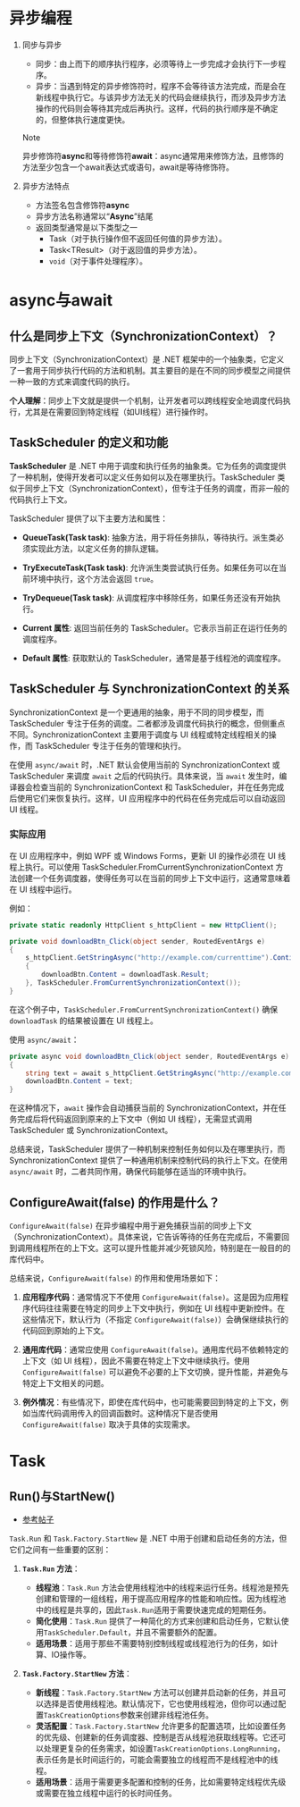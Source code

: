    # 异步编程

   1. 同步与异步

      - 同步：由上而下的顺序执行程序，必须等待上一步完成才会执行下一步程序。
      - 异步：当遇到特定的异步修饰符时，程序不会等待该方法完成，而是会在新线程中执行它。与该异步方法无关的代码会继续执行，而涉及异步方法操作的代码则会等待其完成后再执行。这样，代码的执行顺序是不确定的，但整体执行速度更快。

      > [!NOTE]
      >
      > 异步修饰符**async**和等待修饰符**await**：async通常用来修饰方法，且修饰的方法至少包含一个await表达式或语句，await是等待修饰符。

   2. 异步方法特点

      - 方法签名包含修饰符**async**
      - 异步方法名称通常以“**Async**”结尾
      - 返回类型通常是以下类型之一
        - Task（对于执行操作但不返回任何值的异步方法）。
        - Task\<TResult\>（对于返回值的异步方法）。
        - `void`（对于事件处理程序）。

# async与await

## 什么是同步上下文（SynchronizationContext）？

同步上下文（SynchronizationContext）是 .NET 框架中的一个抽象类，它定义了一套用于同步执行代码的方法和机制。其主要目的是在不同的同步模型之间提供一种一致的方式来调度代码的执行。

**个人理解**：同步上下文就是提供一个机制，让开发者可以跨线程安全地调度代码执行，尤其是在需要回到特定线程（如UI线程）进行操作时。



## TaskScheduler 的定义和功能

**TaskScheduler** 是 .NET 中用于调度和执行任务的抽象类。它为任务的调度提供了一种机制，使得开发者可以定义任务如何以及在哪里执行。TaskScheduler 类似于同步上下文（SynchronizationContext），但专注于任务的调度，而非一般的代码执行上下文。

TaskScheduler 提供了以下主要方法和属性：

- **QueueTask(Task task)**: 抽象方法，用于将任务排队，等待执行。派生类必须实现此方法，以定义任务的排队逻辑。

- **TryExecuteTask(Task task)**: 允许派生类尝试执行任务。如果任务可以在当前环境中执行，这个方法会返回 `true`。

- **TryDequeue(Task task)**: 从调度程序中移除任务，如果任务还没有开始执行。

- **Current 属性**: 返回当前任务的 TaskScheduler。它表示当前正在运行任务的调度程序。

- **Default 属性**: 获取默认的 TaskScheduler，通常是基于线程池的调度程序。



## TaskScheduler 与 SynchronizationContext 的关系

SynchronizationContext 是一个更通用的抽象，用于不同的同步模型，而 TaskScheduler 专注于任务的调度。二者都涉及调度代码执行的概念，但侧重点不同。SynchronizationContext 主要用于调度与 UI 线程或特定线程相关的操作，而 TaskScheduler 专注于任务的管理和执行。

在使用 `async/await` 时，.NET 默认会使用当前的 SynchronizationContext 或 TaskScheduler 来调度 `await` 之后的代码执行。具体来说，当 `await` 发生时，编译器会检查当前的 SynchronizationContext 和 TaskScheduler，并在任务完成后使用它们来恢复执行。这样，UI 应用程序中的代码在任务完成后可以自动返回 UI 线程。

### 实际应用

在 UI 应用程序中，例如 WPF 或 Windows Forms，更新 UI 的操作必须在 UI 线程上执行。可以使用 TaskScheduler.FromCurrentSynchronizationContext 方法创建一个任务调度器，使得任务可以在当前的同步上下文中运行，这通常意味着在 UI 线程中运行。

例如：

```csharp
private static readonly HttpClient s_httpClient = new HttpClient();

private void downloadBtn_Click(object sender, RoutedEventArgs e)
{
    s_httpClient.GetStringAsync("http://example.com/currenttime").ContinueWith(downloadTask =>
    {
        downloadBtn.Content = downloadTask.Result;
    }, TaskScheduler.FromCurrentSynchronizationContext());
}
```

在这个例子中，`TaskScheduler.FromCurrentSynchronizationContext()` 确保 `downloadTask` 的结果被设置在 UI 线程上。

使用 `async/await`：

```csharp
private async void downloadBtn_Click(object sender, RoutedEventArgs e)
{
    string text = await s_httpClient.GetStringAsync("http://example.com/currenttime");
    downloadBtn.Content = text;
}
```

在这种情况下，`await` 操作会自动捕获当前的 SynchronizationContext，并在任务完成后将代码返回到原来的上下文中（例如 UI 线程），无需显式调用 TaskScheduler 或 SynchronizationContext。

总结来说，TaskScheduler 提供了一种机制来控制任务如何以及在哪里执行，而 SynchronizationContext 提供了一种通用机制来控制代码的执行上下文。在使用 `async/await` 时，二者共同作用，确保代码能够在适当的环境中执行。

## ConfigureAwait(false) 的作用是什么？

`ConfigureAwait(false)` 在异步编程中用于避免捕获当前的同步上下文（SynchronizationContext）。具体来说，它告诉等待的任务在完成后，不需要回到调用线程所在的上下文。这可以提升性能并减少死锁风险，特别是在一般目的的库代码中。

总结来说，`ConfigureAwait(false)` 的作用和使用场景如下：

1. **应用程序代码**：通常情况下不使用 `ConfigureAwait(false)`。这是因为应用程序代码往往需要在特定的同步上下文中执行，例如在 UI 线程中更新控件。在这些情况下，默认行为（不指定 `ConfigureAwait(false)`）会确保继续执行的代码回到原始的上下文。

2. **通用库代码**：通常应使用 `ConfigureAwait(false)`。通用库代码不依赖特定的上下文（如 UI 线程），因此不需要在特定上下文中继续执行。使用 `ConfigureAwait(false)` 可以避免不必要的上下文切换，提升性能，并避免与特定上下文相关的问题。

3. **例外情况**：有些情况下，即使在库代码中，也可能需要回到特定的上下文，例如当库代码调用传入的回调函数时。这种情况下是否使用 `ConfigureAwait(false)` 取决于具体的实现需求。



# Task

## Run()与StartNew()

- [参考帖子](https://stackoverflow.com/questions/38423472/what-is-the-difference-between-task-run-and-task-factory-startnew)

`Task.Run` 和 `Task.Factory.StartNew` 是 .NET 中用于创建和启动任务的方法，但它们之间有一些重要的区别：

1. **`Task.Run` 方法**：
   - **线程池**：`Task.Run` 方法会使用线程池中的线程来运行任务。线程池是预先创建和管理的一组线程，用于提高应用程序的性能和响应性。因为线程池中的线程是共享的，因此`Task.Run`适用于需要快速完成的短期任务。
   - **简化使用**：`Task.Run` 提供了一种简化的方式来创建和启动任务，它默认使用`TaskScheduler.Default`，并且不需要额外的配置。
   - **适用场景**：适用于那些不需要特别控制线程或线程池行为的任务，如计算、IO操作等。

2. **`Task.Factory.StartNew` 方法**：
   - **新线程**：`Task.Factory.StartNew` 方法可以创建并启动新的任务，并且可以选择是否使用线程池。默认情况下，它也使用线程池，但你可以通过配置`TaskCreationOptions`参数来创建非线程池任务。
   - **灵活配置**：`Task.Factory.StartNew` 允许更多的配置选项，比如设置任务的优先级、创建新的任务调度器、控制是否从线程池获取线程等。它还可以处理更复杂的任务需求，如设置`TaskCreationOptions.LongRunning`，表示任务是长时间运行的，可能会需要独立的线程而不是线程池中的线程。
   - **适用场景**：适用于需要更多配置和控制的任务，比如需要特定线程优先级或需要在独立线程中运行的长时间任务。